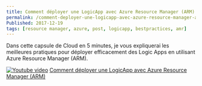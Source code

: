 ```yaml
---
title: Comment déployer une LogicApp avec Azure Resource Manager (ARM)
permalink: /comment-deployer-une-logicapp-avec-azure-resource-manager-arm
Published: 2017-12-19
tags: [resource manager, azure, post, logicapp, bestpractices, amr]
---
```


Dans cette capsule de Cloud en 5 minutes, je vous expliquerai les meilleures pratiques pour déployer efficacement des Logic Apps en utilisant Azure Resource Manager (ARM).

[![Youtube video](/content/images/2017/12/Comment-d-ployer-une-LogicApp-avec-Azure-Resource-Manager--ARM-.png)](https://youtu.be/jDEdsF17-_k)
[Comment déployer une LogicApp avec Azure Resource Manager (ARM)](https://youtu.be/jDEdsF17-_k)
